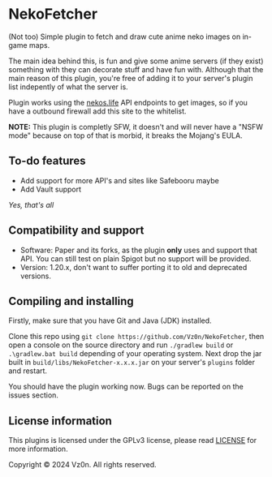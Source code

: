 # NekoFetcher

(Not too) Simple plugin to fetch and draw cute anime neko images on in-game maps.

The main idea behind this, is fun and give some anime servers (if they exist) something with they can decorate stuff and have fun with. Although that the main reason of this plugin, you're free of adding it to your server's plugin list indepently of what the server is.

Plugin works using the [nekos.life](https://nekos.life) API endpoints to get images, so if you have a outbound firewall add this site to the whitelist.

**NOTE:** This plugin is completly SFW, it doesn't and will never have a "NSFW mode" because on top of that is morbid, it breaks the Mojang's EULA.

## To-do features 

- Add support for more API's and sites like Safebooru maybe
- Add Vault support

*Yes, that's all*

## Compatibility and support

- Software: Paper and its forks, as the plugin **only** uses and support that API. You can still test on plain Spigot but no support will be provided.
- Version: 1.20.x, don't want to suffer porting it to old and deprecated versions.

## Compiling and installing

Firstly, make sure that you have Git and Java (JDK) installed.

Clone this repo using `git clone https://github.com/Vz0n/NekoFetcher`, then open a console on the source directory and run `./gradlew build` or `.\gradlew.bat build` depending of your operating system. Next drop the jar built in `build/libs/NekoFetcher-x.x.x.jar` on your server's `plugins` folder and restart.

You should have the plugin working now. Bugs can be reported on the issues section.

## License information

This plugins is licensed under the GPLv3 license, please read [LICENSE](https://github.com/Vz0n/NekoFetcher/LICENSE) for more information.

Copyright © 2024 Vz0n. All rights reserved.
